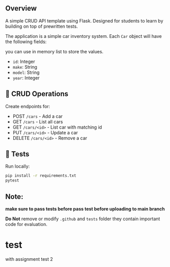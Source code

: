 ## Overview

A simple CRUD API template using Flask. Designed for students to learn by building on top of prewritten tests.

The application is a simple car inventory system.
Each `Car` object will have the following fields:

you can use in memory list to store the values.

- `id`: Integer
- `make`: String
- `model`: String
- `year`: Integer

## 🚗 CRUD Operations

Create endpoints for:

- POST `/cars` - Add a car
- GET `/cars` - List all cars
- GET `/cars/<id>` - List car with matching id
- PUT `/cars/<id>` - Update a car
- DELETE `/cars/<id>` - Remove a car

## 🧪 Tests

Run locally:

```bash
pip install -r requirements.txt
pytest
```

## Note:

**make sure to pass tests before pass test before uploading to main branch**

**Do Not** remove or modify `.github` and `tests` folder they contain important code for evaluation.

# test
with assignment
test 2